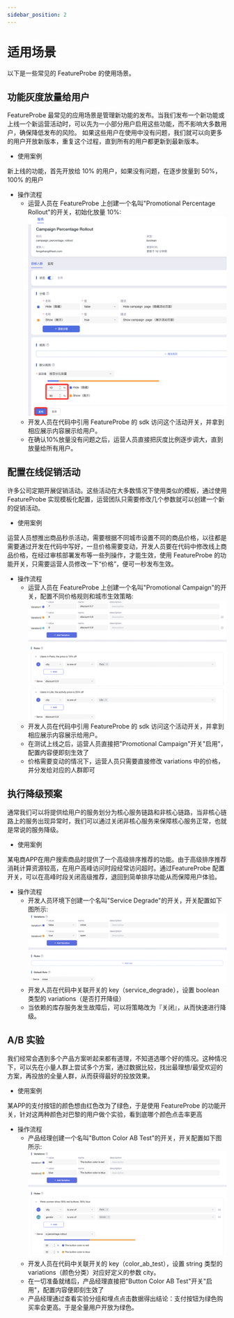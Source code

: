 ```yaml
---
sidebar_position: 2
---
```


# 适用场景



以下是一些常见的 FeatureProbe 的使用场景。

## 功能灰度放量给用户

FeatureProbe 最常见的应用场景是管理新功能的发布。当我们发布一个新功能或上线一个新运营活动时，可以先为一小部分用户启用这些功能，而不影响大多数用户，确保降低发布的风险。
如果这些用户在使用中没有问题，我们就可以向更多的用户开放新版本，重复这个过程，直到所有的用户都更新到最新版本。

- 使用案例

新上线的功能，首先开放给 10% 的用户，如果没有问题，在逐步放量到 50%， 100% 的用户

- 操作流程
  * 运营人员在 FeatureProbe 上创建一个名叫"Promotional Percentage Rollout"的开关，初始化放量 10%:
  ![roll out](/demo_percentage_publish_cn.png)
  * 开发人员在代码中引用 FeatureProbe 的 sdk 访问这个活动开关，并拿到相应展示内容展示给用户。
  * 在确认10%放量没有问题之后，运营人员直接把灰度比例逐步调大，直到放量给所有用户。

## 配置在线促销活动

许多公司定期开展促销活动。这些活动在大多数情况下使用类似的模板，通过使用 FeatureProbe 实现模板化配置，运营团队只需要修改几个参数就可以创建一个新的促销活动。

- 使用案例

运营人员想推出商品秒杀活动，需要根据不同城市设置不同的商品价格，以往都是需要通过开发在代码中写好，一旦价格需要变动，开发人员要在代码中修改线上商品价格，在经过审核部署发布等一些列操作，才能生效，使用 FeatureProbe 的功能开关，只需要运营人员修改一下“价格”，便可一秒发布生效。

- 操作流程
  * 运营人员在 FeatureProbe 上创建一个名叫"Promotional Campaign"的开关，配置不同价格规则和城市生效策略:
  ![commodity spike activity screenshot](/commodity_spike_activity.png)
  * 开发人员在代码中引用 FeatureProbe 的 sdk 访问这个活动开关，并拿到相应展示内容展示给用户。
  * 在测试上线之后，运营人员直接把"Promotional Campaign"开关"启用"，配置内容便即刻生效了
  * 价格需要变动的情况下，运营人员只需要直接修改 variations 中的价格，并分发给对应的人群即可

## 执行降级预案

通常我们可以将提供给用户的服务划分为核心服务链路和非核心链路，当非核心链路上的服务出现异常时，我们可以通过关闭非核心服务来保障核心服务正常，也就是常说的服务降级。

- 使用案例

某电商APP在用户搜索商品时提供了一个高级排序推荐的功能。由于高级排序推荐消耗计算资源较高，在用户高峰访问时段经常访问超时。通过FeatureProbe
配置开关，可以在高峰时段关闭高级推荐，退回到简单排序功能从而保障用户体验。

- 操作流程
     * 开发人员环境下创建一个名叫"Service Degrade"的开关，开关配置如下图所示:
     ![storage service fallback screenshot](/store_service_fallback.png)
     * 开发人员在代码中关联开关的 key（service_degrade），设置 boolean 类型的 variations（是否打开降级）
     * 当依赖的库存服务发生故障后，可以将策略改为『关闭』，从而快速进行降级。
     
## A/B 实验

我们经常会遇到多个产品方案听起来都有道理，不知道选哪个好的情况。这种情况下，可以先在小量人群上尝试多个方案，通过数据比较，找出最理想/最受欢迎的方案，再投放的全量人群，从而获得最好的投放效果。

- 使用案例

某APP的支付按钮的颜色想由红色改为了绿色，于是使用 FeatureProbe 的功能开关，针对这两种颜色对巴黎的用户做个实验，看到底哪个颜色点击率更高

- 操作流程
     * 产品经理创建一个名叫"Button Color AB Test"的开关，开关配置如下图所示:
     ![AB test screenshot](/color_ab_test.png)
     * 开发人员在代码中关联开关的 key（color_ab_test），设置 string 类型的 variations（颜色分类）对应好定义的参数 city。
     * 在一切准备就绪后，产品经理直接把"Button Color AB Test"开关"启用"，配置内容便即刻生效了
     * 产品经理通过查看实验分组和埋点点击数据得出结论：支付按钮为绿色购买率会更高。于是全量用户开放为绿色。

